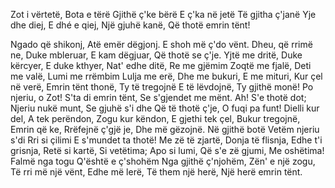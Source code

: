 Zot i vërtetë,
Bota e tërë
Gjithë ç'ke bërë
E ç'ka në jetë
Të gjitha ç'janë
Yje dhe diej,
E dhé e qiej,
Një gjuhë kanë,
Që thotë emrin tënt!

Ngado që shikonj,
Atë emër dëgjonj.
E shoh më ç'do vënt.
Dheu, që rrimë ne,
Duke mbleruar,
E kam dëgjuar,
Që thotë se ç'je.
Yjtë me dritë,
Duke kërcyer,
E duke kthyer,
Nat' edhe ditë,
Re me gjëmim
Zoqtë me fjalë,
Deti me valë,
Lumi me rrëmbim
Lulja me erë,
Dhe me bukuri,
E me mituri,
Kur çel në verë,
Emrin tënt thonë,
Ty të tregojnë
E të lëvdojnë,
Ty gjithë monë!
Po njeriu, o Zot!
S'ta di emrin tënt,
Se s'gjendet me mënt.
Ah! S'e thotë dot;
Njeriu nukë munt,
Se gjuhë s'i dhe
Që të thotë ç'je,
O fuqi pa funt!
Dielli kur del,
A tek perëndon,
Zogu kur këndon,
E gjethi tek çel,
Bukur tregojnë,
Emrin që ke,
Rrëfejnë ç'gjë je,
Dhe më gëzojnë.
Në gjithë botë
Vetëm njeriu s'di
Rri si çilimi
E s'mundet ta thotë!
Me zë të zjartë,
Donja të flisnja,
Edhe t'i grisnja,
Retë si kartë,
Si vetëtima;
Apo si lumi,
Që s'e zë gjumi,
Me oshëtima!
Falmë nga togu
Q'është e ç'shohëm
Nga gjithë ç'njohëm,
Zën' e një zogu,
Të rri më një vënt,
Edhe më lerë,
Të them një herë,
Një herë emrin tënt.